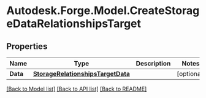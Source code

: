# Autodesk.Forge.Model.CreateStorageDataRelationshipsTarget
## Properties

Name | Type | Description | Notes
------------ | ------------- | ------------- | -------------
**Data** | [**StorageRelationshipsTargetData**](StorageRelationshipsTargetData.md) |  | [optional] 

[[Back to Model list]](../README.md#documentation-for-models) [[Back to API list]](../README.md#documentation-for-api-endpoints) [[Back to README]](../README.md)

